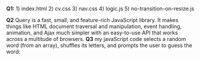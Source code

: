 **Q1:** 1) index.html
	2) cv.css
	3) nav.css
	4) logic.js
	5) no-transition-on-resize.js
	
**Q2** Query is a fast, small, and feature-rich JavaScript library. It makes things like HTML document traversal and manipulation, event handling, animation, and Ajax much simpler with an easy-to-use API that works across a multitude of browsers.
**Q3** my javaScript code selects a random word (from an array), shuffles its letters, and prompts the user to guess the word:
